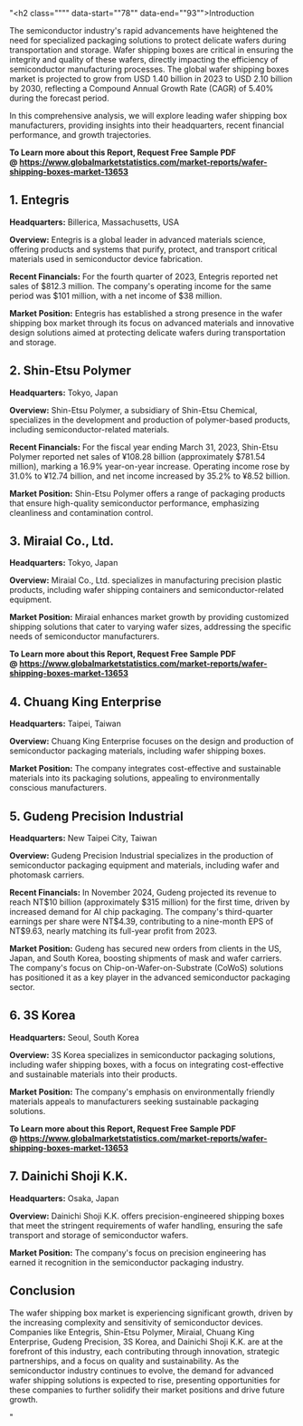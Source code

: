 "<h2 class="""" data-start=""78"" data-end=""93"">Introduction</h2>
<p class="""" data-start=""95"" data-end=""290""><span class=""relative -mx-px my-[-0.2rem] rounded-sm px-px py-[0.2rem]"">The semiconductor industry's rapid advancements have heightened the need for specialized packaging solutions to protect delicate wafers during transportation and storage.</span> <span class=""relative -mx-px my-[-0.2rem] rounded-sm px-px py-[0.2rem]"">Wafer shipping boxes are critical in ensuring the integrity and quality of these wafers, directly impacting the efficiency of semiconductor manufacturing processes.</span> <span class=""relative -mx-px my-[-0.2rem] rounded-sm px-px py-[0.2rem]"">The global wafer shipping boxes market is projected to grow from USD 1.40 billion in 2023 to USD 2.10 billion by 2030, reflecting a Compound Annual Growth Rate (CAGR) of 5.40% during the forecast period.</span> </p>
<p class="""" data-start=""292"" data-end=""480"">In this comprehensive analysis, we will explore leading wafer shipping box manufacturers, providing insights into their headquarters, recent financial performance, and growth trajectories.</p>
<p class="""" data-start=""292"" data-end=""480""><strong>To Learn more about this Report, Request Free Sample PDF @&nbsp;<a href=""https://www.globalmarketstatistics.com/market-reports/wafer-shipping-boxes-market-13653"">https://www.globalmarketstatistics.com/market-reports/wafer-shipping-boxes-market-13653</a></strong></p>
<h2 class="""" data-start=""482"" data-end=""496"">1. Entegris</h2>
<p class="""" data-start=""498"" data-end=""597""><strong data-start=""498"" data-end=""515"">Headquarters:</strong> <span class=""relative -mx-px my-[-0.2rem] rounded-sm px-px py-[0.2rem]"">Billerica, Massachusetts, USA</span></p>
<p class="""" data-start=""599"" data-end=""694""><strong data-start=""599"" data-end=""612"">Overview:</strong> <span class=""relative -mx-px my-[-0.2rem] rounded-sm px-px py-[0.2rem]"">Entegris is a global leader in advanced materials science, offering products and systems that purify, protect, and transport critical materials used in semiconductor device fabrication.</span></p>
<p class="""" data-start=""696"" data-end=""882""><strong data-start=""696"" data-end=""718"">Recent Financials:</strong> <span class=""relative -mx-px my-[-0.2rem] rounded-sm px-px py-[0.2rem]"">For the fourth quarter of 2023, Entegris reported net sales of $812.3 million.</span> <span class=""relative -mx-px my-[-0.2rem] rounded-sm px-px py-[0.2rem]"">The company's operating income for the same period was $101 million, with a net income of $38 million.</span></p>
<p class="""" data-start=""884"" data-end=""1030""><strong data-start=""884"" data-end=""904"">Market Position:</strong> <span class=""relative -mx-px my-[-0.2rem] rounded-sm px-px py-[0.2rem]"">Entegris has established a strong presence in the wafer shipping box market through its focus on advanced materials and innovative design solutions aimed at protecting delicate wafers during transportation and storage.</span> </p>
<h2 class="""" data-start=""1032"" data-end=""1055"">2. Shin-Etsu Polymer</h2>
<p class="""" data-start=""1057"" data-end=""1160""><strong data-start=""1057"" data-end=""1074"">Headquarters:</strong> <span class=""relative -mx-px my-[-0.2rem] rounded-sm px-px py-[0.2rem]"">Tokyo, Japan</span></p>
<p class="""" data-start=""1162"" data-end=""1261""><strong data-start=""1162"" data-end=""1175"">Overview:</strong> <span class=""relative -mx-px my-[-0.2rem] rounded-sm px-px py-[0.2rem]"">Shin-Etsu Polymer, a subsidiary of Shin-Etsu Chemical, specializes in the development and production of polymer-based products, including semiconductor-related materials.</span></p>
<p class="""" data-start=""1263"" data-end=""1451""><strong data-start=""1263"" data-end=""1285"">Recent Financials:</strong> <span class=""relative -mx-px my-[-0.2rem] rounded-sm px-px py-[0.2rem]"">For the fiscal year ending March 31, 2023, Shin-Etsu Polymer reported net sales of &yen;108.28 billion (approximately $781.54 million), marking a 16.9% year-on-year increase.</span> <span class=""relative -mx-px my-[-0.2rem] rounded-sm px-px py-[0.2rem]"">Operating income rose by 31.0% to &yen;12.74 billion, and net income increased by 35.2% to &yen;8.52 billion.</span></p>
<p class="""" data-start=""1453"" data-end=""1599""><strong data-start=""1453"" data-end=""1473"">Market Position:</strong> <span class=""relative -mx-px my-[-0.2rem] rounded-sm px-px py-[0.2rem]"">Shin-Etsu Polymer offers a range of packaging products that ensure high-quality semiconductor performance, emphasizing cleanliness and contamination control.</span></p>
<h2 class="""" data-start=""1601"" data-end=""1624"">3. Miraial Co., Ltd.</h2>
<p class="""" data-start=""1626"" data-end=""1729""><strong data-start=""1626"" data-end=""1643"">Headquarters:</strong> <span class=""relative -mx-px my-[-0.2rem] rounded-sm px-px py-[0.2rem]"">Tokyo, Japan</span></p>
<p class="""" data-start=""1731"" data-end=""1830""><strong data-start=""1731"" data-end=""1744"">Overview:</strong> <span class=""relative -mx-px my-[-0.2rem] rounded-sm px-px py-[0.2rem]"">Miraial Co., Ltd. specializes in manufacturing precision plastic products, including wafer shipping containers and semiconductor-related equipment.</span></p>
<p class="""" data-start=""1832"" data-end=""1978""><strong data-start=""1832"" data-end=""1852"">Market Position:</strong> <span class=""relative -mx-px my-[-0.2rem] rounded-sm px-px py-[0.2rem]"">Miraial enhances market growth by providing customized shipping solutions that cater to varying wafer sizes, addressing the specific needs of semiconductor manufacturers.</span></p>
<p class="""" data-start=""1832"" data-end=""1978""><span class=""relative -mx-px my-[-0.2rem] rounded-sm px-px py-[0.2rem]""><strong>To Learn more about this Report, Request Free Sample PDF @&nbsp;<a href=""https://www.globalmarketstatistics.com/market-reports/wafer-shipping-boxes-market-13653"">https://www.globalmarketstatistics.com/market-reports/wafer-shipping-boxes-market-13653</a></strong></span></p>
<h2 class="""" data-start=""1980"" data-end=""2008"">4. Chuang King Enterprise</h2>
<p class="""" data-start=""2010"" data-end=""2113""><strong data-start=""2010"" data-end=""2027"">Headquarters:</strong> <span class=""relative -mx-px my-[-0.2rem] rounded-sm px-px py-[0.2rem]"">Taipei, Taiwan</span></p>
<p class="""" data-start=""2115"" data-end=""2214""><strong data-start=""2115"" data-end=""2128"">Overview:</strong> <span class=""relative -mx-px my-[-0.2rem] rounded-sm px-px py-[0.2rem]"">Chuang King Enterprise focuses on the design and production of semiconductor packaging materials, including wafer shipping boxes.</span></p>
<p class="""" data-start=""2216"" data-end=""2362""><strong data-start=""2216"" data-end=""2236"">Market Position:</strong> <span class=""relative -mx-px my-[-0.2rem] rounded-sm px-px py-[0.2rem]"">The company integrates cost-effective and sustainable materials into its packaging solutions, appealing to environmentally conscious manufacturers.</span> </p>
<h2 class="""" data-start=""2364"" data-end=""2397"">5. Gudeng Precision Industrial</h2>
<p class="""" data-start=""2399"" data-end=""2502""><strong data-start=""2399"" data-end=""2416"">Headquarters:</strong> <span class=""relative -mx-px my-[-0.2rem] rounded-sm px-px py-[0.2rem]"">New Taipei City, Taiwan</span></p>
<p class="""" data-start=""2504"" data-end=""2603""><strong data-start=""2504"" data-end=""2517"">Overview:</strong> <span class=""relative -mx-px my-[-0.2rem] rounded-sm px-px py-[0.2rem]"">Gudeng Precision Industrial specializes in the production of semiconductor packaging equipment and materials, including wafer and photomask carriers.</span></p>
<p class="""" data-start=""2605"" data-end=""2793""><strong data-start=""2605"" data-end=""2627"">Recent Financials:</strong> <span class=""relative -mx-px my-[-0.2rem] rounded-sm px-px py-[0.2rem]"">In November 2024, Gudeng projected its revenue to reach NT$10 billion (approximately $315 million) for the first time, driven by increased demand for AI chip packaging.</span> <span class=""relative -mx-px my-[-0.2rem] rounded-sm px-px py-[0.2rem]"">The company's third-quarter earnings per share were NT$4.39, contributing to a nine-month EPS of NT$9.63, nearly matching its full-year profit from 2023.</span> </p>
<p class="""" data-start=""2795"" data-end=""2981""><strong data-start=""2795"" data-end=""2815"">Market Position:</strong> <span class=""relative -mx-px my-[-0.2rem] rounded-sm px-px py-[0.2rem]"">Gudeng has secured new orders from clients in the US, Japan, and South Korea, boosting shipments of mask and wafer carriers.</span> <span class=""relative -mx-px my-[-0.2rem] rounded-sm px-px py-[0.2rem]"">The company's focus on Chip-on-Wafer-on-Substrate (CoWoS) solutions has positioned it as a key player in the advanced semiconductor packaging sector.</span></p>
<h2 class="""" data-start=""2983"" data-end=""2997"">6. 3S Korea</h2>
<p class="""" data-start=""2999"" data-end=""3102""><strong data-start=""2999"" data-end=""3016"">Headquarters:</strong> <span class=""relative -mx-px my-[-0.2rem] rounded-sm px-px py-[0.2rem]"">Seoul, South Korea</span></p>
<p class="""" data-start=""3104"" data-end=""3203""><strong data-start=""3104"" data-end=""3117"">Overview:</strong> <span class=""relative -mx-px my-[-0.2rem] rounded-sm px-px py-[0.2rem]"">3S Korea specializes in semiconductor packaging solutions, including wafer shipping boxes, with a focus on integrating cost-effective and sustainable materials into their products.</span></p>
<p class="""" data-start=""3205"" data-end=""3351""><strong data-start=""3205"" data-end=""3225"">Market Position:</strong> <span class=""relative -mx-px my-[-0.2rem] rounded-sm px-px py-[0.2rem]"">The company's emphasis on environmentally friendly materials appeals to manufacturers seeking sustainable packaging solutions.</span>&nbsp;</p>
<p class="""" data-start=""3205"" data-end=""3351""><strong>To Learn more about this Report, Request Free Sample PDF @&nbsp;<a href=""https://www.globalmarketstatistics.com/market-reports/wafer-shipping-boxes-market-13653"">https://www.globalmarketstatistics.com/market-reports/wafer-shipping-boxes-market-13653</a></strong></p>
<h2 class="""" data-start=""3353"" data-end=""3378"">7. Dainichi Shoji K.K.</h2>
<p class="""" data-start=""3380"" data-end=""3483""><strong data-start=""3380"" data-end=""3397"">Headquarters:</strong> <span class=""relative -mx-px my-[-0.2rem] rounded-sm px-px py-[0.2rem]"">Osaka, Japan</span></p>
<p class="""" data-start=""3485"" data-end=""3584""><strong data-start=""3485"" data-end=""3498"">Overview:</strong> <span class=""relative -mx-px my-[-0.2rem] rounded-sm px-px py-[0.2rem]"">Dainichi Shoji K.K. offers precision-engineered shipping boxes that meet the stringent requirements of wafer handling, ensuring the safe transport and storage of semiconductor wafers.</span></p>
<p class="""" data-start=""3586"" data-end=""3732""><strong data-start=""3586"" data-end=""3606"">Market Position:</strong> <span class=""relative -mx-px my-[-0.2rem] rounded-sm px-px py-[0.2rem]"">The company's focus on precision engineering has earned it recognition in the semiconductor packaging industry.</span> </p>
<h2 class="""" data-start=""3734"" data-end=""3747"">Conclusion</h2>
<p class="""" data-start=""3749"" data-end=""3914""><span class=""relative -mx-px my-[-0.2rem] rounded-sm px-px py-[0.2rem]"">The wafer shipping box market is experiencing significant growth, driven by the increasing complexity and sensitivity of semiconductor devices.</span> <span class=""relative -mx-px my-[-0.2rem] rounded-sm px-px py-[0.2rem]"">Companies like Entegris, Shin-Etsu Polymer, Miraial, Chuang King Enterprise, Gudeng Precision, 3S Korea, and Dainichi Shoji K.K. are at the forefront of this industry, each contributing through innovation, strategic partnerships, and a focus on quality and sustainability.</span> <span class=""relative -mx-px my-[-0.2rem] rounded-sm px-px py-[0.2rem]"">As the semiconductor industry continues to evolve, the demand for advanced wafer shipping solutions is expected to rise, presenting opportunities for these companies to further solidify their market positions and drive future growth.</span></p>"
